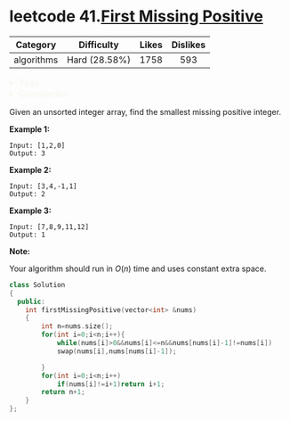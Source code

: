 # leetcode 41.[First Missing Positive](https://leetcode.com/problems/first-missing-positive/description/)

|  Category  |  Difficulty   | Likes | Dislikes |
| :--------: | :-----------: | :---: | :------: |
| algorithms | Hard (28.58%) | 1758  |   593    |

<details style="color: rgb(248, 248, 242); font-family: -apple-system, BlinkMacSystemFont, &quot;Segoe WPC&quot;, &quot;Segoe UI&quot;, Ubuntu, &quot;Droid Sans&quot;, sans-serif, &quot;Microsoft Yahei UI&quot;; font-size: 16px; font-style: normal; font-variant-ligatures: normal; font-variant-caps: normal; font-weight: 400; letter-spacing: normal; orphans: 2; text-align: start; text-indent: 0px; text-transform: none; white-space: normal; widows: 2; word-spacing: 0px; -webkit-text-stroke-width: 0px; text-decoration-style: initial; text-decoration-color: initial;"><summary><strong>Tags</strong></summary></details>

<details style="color: rgb(248, 248, 242); font-family: -apple-system, BlinkMacSystemFont, &quot;Segoe WPC&quot;, &quot;Segoe UI&quot;, Ubuntu, &quot;Droid Sans&quot;, sans-serif, &quot;Microsoft Yahei UI&quot;; font-size: 16px; font-style: normal; font-variant-ligatures: normal; font-variant-caps: normal; font-weight: 400; letter-spacing: normal; orphans: 2; text-align: start; text-indent: 0px; text-transform: none; white-space: normal; widows: 2; word-spacing: 0px; -webkit-text-stroke-width: 0px; text-decoration-style: initial; text-decoration-color: initial;"><summary><strong>Companies</strong></summary></details>

Given an unsorted integer array, find the smallest missing positive integer.

**Example 1:**

```
Input: [1,2,0]
Output: 3
```

**Example 2:**

```
Input: [3,4,-1,1]
Output: 2
```

**Example 3:**

```
Input: [7,8,9,11,12]
Output: 1
```

**Note:**

Your algorithm should run in *O*(*n*) time and uses constant extra space.

```cpp
class Solution
{
  public:
    int firstMissingPositive(vector<int> &nums)
    {
        int n=nums.size();
        for(int i=0;i<n;i++){
            while(nums[i]>0&&nums[i]<=n&&nums[nums[i]-1]!=nums[i])
            swap(nums[i],nums[nums[i]-1]);

        }
        for(int i=0;i<n;i++)
            if(nums[i]!=i+1)return i+1;
        return n+1;
    }
};
```

